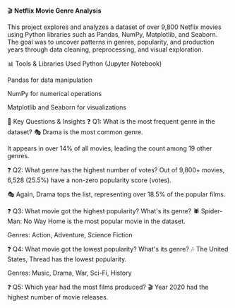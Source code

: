 🎬 **Netflix Movie Genre Analysis**

This project explores and analyzes a dataset of over 9,800 Netflix movies using Python libraries such as Pandas, NumPy, Matplotlib, and Seaborn. The goal was to uncover patterns in genres, popularity, and production years through data cleaning, preprocessing, and visual exploration.

📊 Tools & Libraries Used
Python (Jupyter Notebook)

Pandas for data manipulation

NumPy for numerical operations

Matplotlib and Seaborn for visualizations

📌 Key Questions & Insights
❓ Q1: What is the most frequent genre in the dataset?
🎭 Drama is the most common genre.

It appears in over 14% of all movies, leading the count among 19 other genres.

❓ Q2: What genre has the highest number of votes?
Out of 9,800+ movies, 6,528 (25.5%) have a non-zero popularity score (votes).

🎭 Again, Drama tops the list, representing over 18.5% of the popular films.

❓ Q3: What movie got the highest popularity? What's its genre?
🕷️ Spider-Man: No Way Home is the most popular movie in the dataset.

Genres: Action, Adventure, Science Fiction

❓ Q4: What movie got the lowest popularity? What's its genre?
🎶 The United States, Thread has the lowest popularity.

Genres: Music, Drama, War, Sci-Fi, History

❓ Q5: Which year had the most films produced?
🎬 Year 2020 had the highest number of movie releases.
